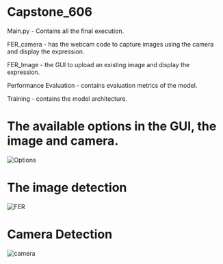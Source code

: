 # Capstone_606

Main.py - Contains all the final execution.

FER_camera - has the webcam code to capture images using the camera and display the expression.

FER_Image - the GUI to upload an existing image and display the expression.

Performance Evaluation - contains evaluation metrics of the model.

Training - contains the model architecture.
# The available options in the GUI, the image and camera.
![Options](https://user-images.githubusercontent.com/61035158/117683893-7f079400-b182-11eb-8190-5a8bf10ea6f8.JPG)

# The image detection
![FER](https://user-images.githubusercontent.com/61035158/117683795-69926a00-b182-11eb-9eb5-baf6ecff6dd6.JPG)

# Camera Detection
![camera](https://user-images.githubusercontent.com/61035158/117683938-89c22900-b182-11eb-81b7-fb432e043fdb.JPG)




